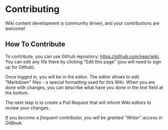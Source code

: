 # Contributing

Wiki content development is community driven, and your contributions are welcome!

## How To Contribute

To contribute, you can use Github repository: https://github.com/near/wiki. You can edit any file there by clicking "Edit this page" (you will need to sign up for Github).

Once logged in, you will be in the editor. The editor allows to edit "Markdown" files - a special formatting used for this Wiki. When you are done with changes, you can describe what have you done in the text field at the bottom.

The next step is to create a Pull Request that will inform Wiki editors to review your changes.

_If you become a frequent contributor, you will be granted "Writer" access in GitBook._
